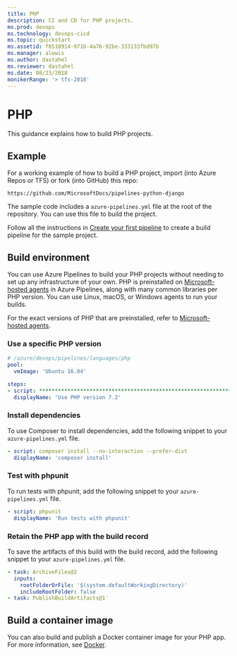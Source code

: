 ```yaml
---
title: PHP
description: CI and CD for PHP projects.
ms.prod: devops
ms.technology: devops-cicd
ms.topic: quickstart
ms.assetid: f8510914-9716-4a76-92be-333133fbd97b
ms.manager: alewis
ms.author: dastahel
ms.reviewer: dastahel
ms.date: 08/23/2018
monikerRange: '> tfs-2018'
---
```


# PHP

This guidance explains how to build PHP projects.

## Example

For a working example of how to build a PHP project, import (into Azure Repos or TFS) or fork (into GitHub) this repo:

```
https://github.com/MicrosoftDocs/pipelines-python-django
```

The sample code includes a `azure-pipelines.yml` file at the root of the repository.
You can use this file to build the project.

Follow all the instructions in [Create your first pipeline](../get-started-yaml.md) to create a build pipeline for the sample project.

## Build environment

You can use Azure Pipelines to build your PHP projects without needing to set up any infrastructure of your own. PHP is preinstalled on [Microsoft-hosted agents](../agents/hosted.md) in Azure Pipelines, along with many common libraries per PHP version. You can use Linux, macOS, or Windows agents to run your builds.

For the exact versions of PHP that are preinstalled, refer to [Microsoft-hosted agents](../agents/hosted.md).

### Use a specific PHP version

```yaml
# /azure/devops/pipelines/languages/php
pool:
  vmImage: 'Ubuntu 16.04'

steps:
- script: ***************************************************************************
  displayName: 'Use PHP version 7.2'
```

### Install dependencies

To use Composer to install dependencies, add the following snippet to your `azure-pipelines.yml` file.

```yaml
- script: composer install --no-interaction --prefer-dist
  displayName: 'composer install'
```

### Test with phpunit

To run tests with phpunit, add the following snippet to your `azure-pipelines.yml` file.

```yaml
- script: phpunit
  displayName: 'Run tests with phpunit'
```

### Retain the PHP app with the build record

To save the artifacts of this build with the build record, add the following snippet to your `azure-pipelines.yml` file.

```yaml
- task: ArchiveFiles@2
  inputs:
    rootFolderOrFile: '$(system.defaultWorkingDirectory)'
    includeRootFolder: false
- task: PublishBuildArtifacts@1'
```

## Build a container image

You can also build and publish a Docker container image for your PHP app. For more information, see [Docker](docker.md).
